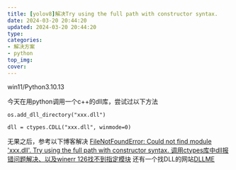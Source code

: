 ```yaml
---
title: [yolov8]解决Try using the full path with constructor syntax.
date: 2024-03-20 20:44:20
updated: 2024-03-20 20:44:20
type:
categories:
- 解决方案
- python
top_img:
cover: 
---
```

win11/Python3.10.13

今天在用python调用一个c++的dll库，尝试过以下方法
```
os.add_dll_directory("xxx.dll")

dll = ctypes.CDLL("xxx.dll", winmode=0)
```
无果之后，参考以下博客解决
[FileNotFoundError: Could not find module 'xxx.dll'. Try using the full path with constructor syntax. 调用ctypes库中dll报错问题解决、以及winerr 126找不到指定模块](https://www.cnblogs.com/weixinyu98/p/17610972.html)
还有一个找DLL的网站[DLLME](https://www.dllme.com/)


